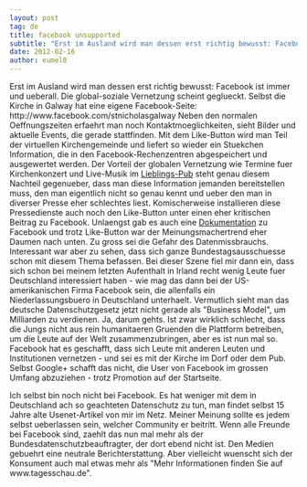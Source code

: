 ```yaml
---
layout: post
tag: de
title: facebook unsupported
subtitle: "Erst im Ausland wird man dessen erst richtig bewusst: Facebook ist immer und ueberall. Die global-soziale Vernetzung scheint geglueckt. Selbst die Kirche in Galway hat eine eigene Facebook-Seite: http://www.facebook.com/stnicholasgalway Neben den&hellip;"
date: 2012-02-16
author: eumel8
---
```


<p>Erst im Ausland wird man dessen erst richtig bewusst: Facebook ist immer und ueberall. Die global-soziale Vernetzung scheint geglueckt. Selbst die Kirche in Galway hat eine eigene Facebook-Seite: http://www.facebook.com/stnicholasgalway Neben den normalen Oeffnungszeiten erfaehrt man noch Kontaktmoeglichkeiten, sieht Bilder und aktuelle Events, die gerade stattfinden. Mit dem Like-Button wird man Teil der virtuellen Kirchengemeinde und liefert so wieder ein Stuekchen Information, die in den Facebook-Rechenzentren abgespeichert und ausgewertet werden. Der Vorteil der globalen Vernetzung wie Termine fuer Kirchenkonzert und Live-Musik im <a href="http://www.facebook.com/buskerbrownesandkirbys" target="_blank">Lieblings-Pub</a> steht genau diesem Nachteil gegenueber, dass man diese Information jemanden bereitstellen muss, den man eigentlich nicht so genau kennt und ueber den man in diverser Presse eher schlechtes liest. Komischerweise installieren diese Pressedienste auch noch den Like-Button unter einen eher kritischen Beitrag zu Facebook. Unlaengst gab es auch eine <a href="http://www.stern.de/digital/online/milliardengeschaeft-freundschaft-in-der-ard-facebook-zu-gross-fuer-eine-fernseh-doku-1786216.html" target="_blank">Dokumentation</a> zu Facebook und trotz Like-Button war der Meinungsmachertrend eher Daumen nach unten. Zu gross sei die Gefahr des Datenmissbrauchs. Interessant war aber zu sehen, dass sich ganze Bundestagsausschuesse schon mit diesem Thema befassen. Bei dieser Szene fiel mir dann ein, dass sich schon bei meinem letzten Aufenthalt in Irland recht wenig Leute fuer Deutschland interessiert haben - wie mag das dann bei der US-amerikanischen Firma Facebook sein, die allenfalls ein Niederlassungsbuero in Deutschland unterhaelt. Vermutlich sieht man das deutsche Datenschutzgesetz jetzt nicht gerade als "Business Model", um Milliarden zu verdienen. Ja, darum gehts. Ist zwar wirklich schlecht, dass die Jungs nicht aus rein humanitaeren Gruenden die Plattform betreiben, um die Leute auf der Welt zusammenzubringen, aber es ist nun mal so.  Facebook hat es geschafft, dass sich Leute mit anderen Leuten und Institutionen vernetzen - und sei es mit der Kirche im Dorf oder dem Pub. Selbst Google+ schafft das nicht, die User von Facebook im grossen Umfang abzuziehen - trotz Promotion auf der Startseite.</p>
<p>Ich selbst bin noch nicht bei Facebook. Es hat weniger mit dem in Deutschland ach so geachteten Datenschutz zu tun, man findet selbst 15 Jahre alte Usenet-Artikel von mir im Netz. Meiner Meinung sollte es jedem selbst ueberlassen sein, welcher Community er beitritt. Wenn alle Freunde bei Facebook sind, zaehlt das nun mal mehr als der Bundesdatenschutzbeauftragter, der dort ebend nicht ist. Den Medien gebuehrt eine neutrale Berichterstattung. Aber vielleicht wuenscht sich der Konsument auch mal etwas mehr als "Mehr Informationen finden Sie auf www.tagesschau.de".</p>
